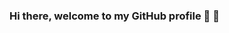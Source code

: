 ### Hi there, welcome to my GitHub profile 👋 :raised_hands:

<!--
**usereall/usereall** is a ✨ _special_ ✨ repository because its `README.md` (this file) appears on your GitHub profile.

Here are some ideas to get you started:

- 🔭 I’m currently working on ...
- :mortar_board: I'm currently a student at Telkom University
- :eyes: I’m interested about data science
-->
